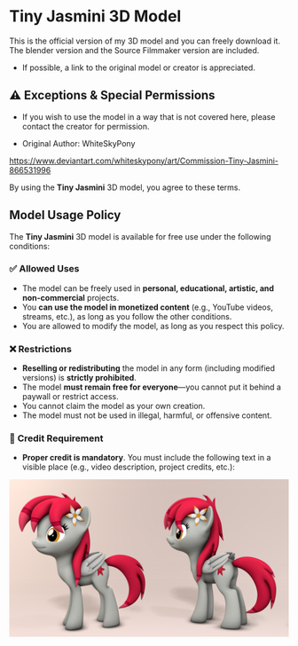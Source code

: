 # Tiny Jasmini 3D Model

This is the official version of my 3D model and you can freely download it. The blender version and the Source Filmmaker version are included.

- If possible, a link to the original model or creator is appreciated.

## ⚠ **Exceptions & Special Permissions**
- If you wish to use the model in a way that is not covered here, please contact the creator for permission.

- Original Author: WhiteSkyPony

https://www.deviantart.com/whiteskypony/art/Commission-Tiny-Jasmini-866531996

By using the **Tiny Jasmini** 3D model, you agree to these terms.

## **Model Usage Policy**

The **Tiny Jasmini** 3D model is available for free use under the following conditions:

### ✅ **Allowed Uses**
- The model can be freely used in **personal, educational, artistic, and non-commercial** projects.
- You **can use the model in monetized content** (e.g., YouTube videos, streams, etc.), as long as you follow the other conditions.
- You are allowed to modify the model, as long as you respect this policy.

### ❌ **Restrictions**
- **Reselling or redistributing** the model in any form (including modified versions) is **strictly prohibited**.
- The model **must remain free for everyone**—you cannot put it behind a paywall or restrict access.
- You cannot claim the model as your own creation.
- The model must not be used in illegal, harmful, or offensive content.

### 🔗 **Credit Requirement**
- **Proper credit is mandatory**. You must include the following text in a visible place (e.g., video description, project credits, etc.):

<img src="https://github.com/JasminDreasond/JasminDreasond/blob/main/3d/tiny_jasmini/2526489__safe_artist-colon-whiteskypony_oc_oc+only_oc-colon-tiny+jasmini_pegasus_pony_3d_cute_flower_pegasus+oc_simple+background_source+filmmaker_wings.jpg?raw=true" />